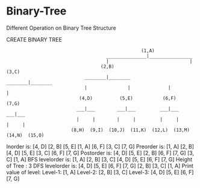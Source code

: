 # Binary-Tree
Different Operation on Binary Tree Structure


CREATE BINARY TREE
                                                    
                                                      (1,A)
                                         _______________|________________        
                                         |                              |
                                       (2,B)                          (3,C)
                                 ________|________              ________|________        
                                 |               |              |               |
                               (4,D)          (5,E)           (6,F)           (7,G)
                              ___|___        ___|___         ___|___         ___|___
                              |     |        |     |         |     |         |     |
                            (8,H)  (9,I)  (10,J)  (11,K)  (12,L)  (13,M)  (14,N)  (15,O)
                            
Inorder is: [4, D]  [2, B]  [5, E]  [1, A]  [6, F]  [3, C]  [7, G]
Preorder is: [1, A]  [2, B]  [4, D]  [5, E]  [3, C]  [6, F]  [7, G]
Postorder is: [4, D]  [5, E]  [2, B]  [6, F]  [7, G]  [3, C]  [1, A]
BFS levelorder is:  [1, A]   [2, B]   [3, C]   [4, D]   [5, E]   [6, F]   [7, G]
Height of Tree : 3
DFS levelorder is: [4, D]  [5, E]  [6, F]  [7, G]  [2, B]  [3, C]  [1, A]
Print value of level:
        Level-1: [1, A]
        Level-2: [2, B]  [3, C]
        Level-3: [4, D]  [5, E]  [6, F]  [7, G] 
